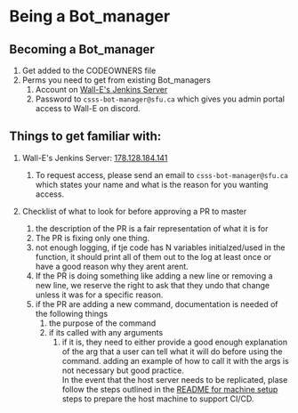 # Being a Bot_manager

## Becoming a Bot_manager  
  
1. Get added to the CODEOWNERS file  
1. Perms you need to get from existing Bot_managers  
   1. Account on [Wall-E's Jenkins Server](178.128.184.141)  
   1. Password to `csss-bot-manager@sfu.ca` which gives you admin portal access to Wall-E on discord.  

## Things to get familiar with:

1. Wall-E's Jenkins Server: [178.128.184.141](178.128.184.141)  
   1. To request access, please send an email to `csss-bot-manager@sfu.ca` which states your name and what is the reason for you wanting access.  

1. Checklist of what to look for before approving a PR to master  
   1. the description of the PR is a fair representation of what it is for  
   1. The PR is fixing only one thing.  
   1. not enough logging, if tje code has N variables initialzed/used in the function, it should print all of them out to the log at least once or have a good reason why they arent arent.  
   1. If the PR is doing something like adding a new line or removing a new line, we reserve the right to ask that they undo that change unless it was for a specific reason.
   1. if the PR are adding a new command, documentation is needed of the following things
      1. the purpose of the command  
      1. if its called with any arguments  
         1. if it is, they need to either provide a good enough explanation of the arg that a user can tell what it will do before using the command. adding an example of how to call it with the args is not necessary but good practice.  
In the event that the host server needs to be replicated, plase follow the steps outlined in the [README for machine setup](files_for_machine_setup) steps to prepare the host machine to support CI/CD.
